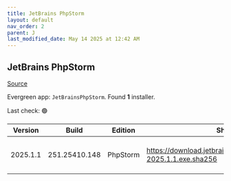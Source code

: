 ```yaml
---
title: JetBrains PhpStorm
layout: default
nav_order: 2
parent: J
last_modified_date: May 14 2025 at 12:42 AM
---
```


## JetBrains PhpStorm

[Source](https://www.jetbrains.com/phpstorm)

Evergreen app: `JetBrainsPhpStorm`. Found **1** installer.

Last check: 🟢

| Version  | Build         | Edition  | Sha256                                                             | Date      | Size      | Type | URI                                                                                                                        |
| -------- | ------------- | -------- | ------------------------------------------------------------------ | --------- | --------- | ---- | -------------------------------------------------------------------------------------------------------------------------- |
| 2025.1.1 | 251.25410.148 | PhpStorm | https://download.jetbrains.com/webide/PhpStorm-2025.1.1.exe.sha256 | 13/5/2025 | 789475944 | exe  | [https://download.jetbrains.com/webide/PhpStorm-2025.1.1.exe](https://download.jetbrains.com/webide/PhpStorm-2025.1.1.exe) |
